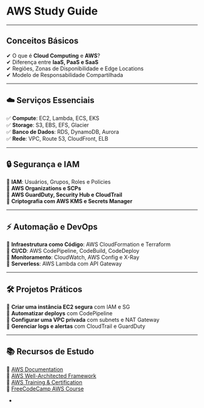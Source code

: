 #  AWS Study Guide  

---

## Conceitos Básicos  
✔ O que é **Cloud Computing** e **AWS**?  
✔ Diferença entre **IaaS, PaaS e SaaS**  
✔ Regiões, Zonas de Disponibilidade e Edge Locations  
✔ Modelo de Responsabilidade Compartilhada  

---

## ☁️ Serviços Essenciais  
✅ **Compute**: EC2, Lambda, ECS, EKS  
✅ **Storage**: S3, EBS, EFS, Glacier  
✅ **Banco de Dados**: RDS, DynamoDB, Aurora  
✅ **Rede**: VPC, Route 53, CloudFront, ELB  

---

## 🔒 Segurança e IAM  
🔹 **IAM**: Usuários, Grupos, Roles e Policies  
🔹 **AWS Organizations e SCPs**  
🔹 **AWS GuardDuty, Security Hub e CloudTrail**  
🔹 **Criptografia com AWS KMS e Secrets Manager**  

---

## ⚡ Automação e DevOps  
🔹 **Infraestrutura como Código**: AWS CloudFormation e Terraform  
🔹 **CI/CD**: AWS CodePipeline, CodeBuild, CodeDeploy  
🔹 **Monitoramento**: CloudWatch, AWS Config e X-Ray  
🔹 **Serverless**: AWS Lambda com API Gateway  

---

## 🛠️ Projetos Práticos  
📌 **Criar uma instância EC2 segura** com IAM e SG  
📌 **Automatizar deploys** com CodePipeline  
📌 **Configurar uma VPC privada** com subnets e NAT Gateway  
📌 **Gerenciar logs e alertas** com CloudTrail e GuardDuty  

---

## 📚 Recursos de Estudo  
📖 [AWS Documentation](https://docs.aws.amazon.com/)  
📖 [AWS Well-Architected Framework](https://aws.amazon.com/architecture/well-architected/)  
📖 [AWS Training & Certification](https://aws.amazon.com/training/)  
📖 [FreeCodeCamp AWS Course](https://www.freecodecamp.org/news/aws-certified-cloud-practitioner-study-course/)  

- 

